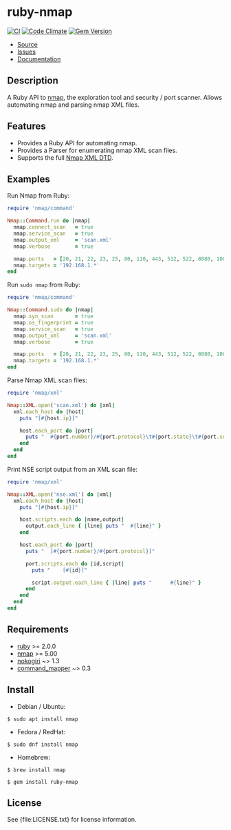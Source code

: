# ruby-nmap

[![CI](https://github.com/postmodern/ruby-nmap/actions/workflows/ruby.yml/badge.svg)](https://github.com/postmodern/ruby-nmap/actions/workflows/ruby.yml)
[![Code Climate](https://codeclimate.com/github/postmodern/ruby-nmap.svg)](https://codeclimate.com/github/postmodern/ruby-nmap)
[![Gem Version](https://badge.fury.io/rb/ruby-nmap.svg)](https://badge.fury.io/rb/ruby-nmap)

* [Source](https://github.com/postmodern/ruby-nmap/)
* [Issues](https://github.com/postmodern/ruby-nmap/issues)
* [Documentation](http://rubydoc.info/gems/ruby-nmap/frames)

## Description

A Ruby API to [nmap], the exploration tool and security / port scanner.
Allows automating nmap and parsing nmap XML files.

## Features

* Provides a Ruby API for automating nmap.
* Provides a Parser for enumerating nmap XML scan files.
* Supports the full [Nmap XML DTD][nmap-dtd].

## Examples

Run Nmap from Ruby:

```ruby
require 'nmap/command'

Nmap::Command.run do |nmap|
  nmap.connect_scan   = true
  nmap.service_scan   = true
  nmap.output_xml     = 'scan.xml'
  nmap.verbose        = true

  nmap.ports   = [20, 21, 22, 23, 25, 80, 110, 443, 512, 522, 8080, 1080]
  nmap.targets = '192.168.1.*'
end
```

Run `sudo nmap` from Ruby:

```ruby
require 'nmap/command'

Nmap::Command.sudo do |nmap|
  nmap.syn_scan       = true
  nmap.os_fingerprint = true
  nmap.service_scan   = true
  nmap.output_xml     = 'scan.xml'
  nmap.verbose        = true

  nmap.ports   = [20, 21, 22, 23, 25, 80, 110, 443, 512, 522, 8080, 1080]
  nmap.targets = '192.168.1.*'
end
```

Parse Nmap XML scan files:

```ruby
require 'nmap/xml'

Nmap::XML.open('scan.xml') do |xml|
  xml.each_host do |host|
    puts "[#{host.ip}]"

    host.each_port do |port|
      puts "  #{port.number}/#{port.protocol}\t#{port.state}\t#{port.service}"
    end
  end
end
```

Print NSE script output from an XML scan file:

```ruby
require 'nmap/xml'

Nmap::XML.open('nse.xml') do |xml|
  xml.each_host do |host|
    puts "[#{host.ip}]"

    host.scripts.each do |name,output|
      output.each_line { |line| puts "  #{line}" }
    end

    host.each_port do |port|
      puts "  [#{port.number}/#{port.protocol}]"

      port.scripts.each do |id,script|
        puts "    [#{id}]"

        script.output.each_line { |line| puts "      #{line}" }
      end
    end
  end
end
```

## Requirements

* [ruby] >= 2.0.0
* [nmap] >= 5.00
* [nokogiri] ~> 1.3
* [command_mapper] ~> 0.3

## Install

* Debian / Ubuntu:

```shell
$ sudo apt install nmap
```

* Fedora / RedHat:

```shell
$ sudo dnf install nmap
```

* Homebrew:

```shell
$ brew install nmap
```

```shell
$ gem install ruby-nmap
```

## License

See {file:LICENSE.txt} for license information.

[nmap]: http://www.insecure.org/
[ruby]: https://www.ruby-lang.org/
[nokogiri]: http://nokogiri.rubyforge.org/
[command_mapper]: https://github.com/postmodern/command_mapper.rb#readme
[nmap-dtd]: https://nmap.org/book/nmap-dtd.html
